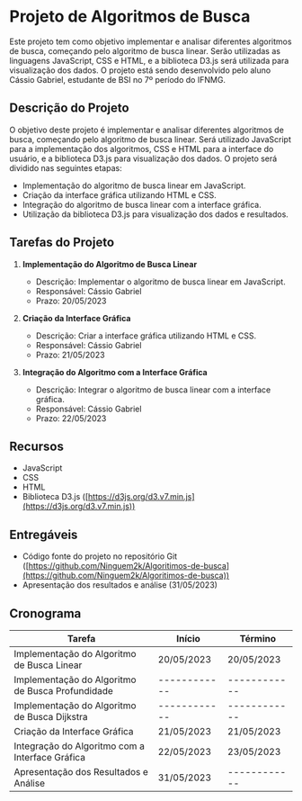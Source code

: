 # Projeto de Algoritmos de Busca

Este projeto tem como objetivo implementar e analisar diferentes algoritmos de busca, começando pelo algoritmo de busca linear. Serão utilizadas as linguagens JavaScript, CSS e HTML, e a biblioteca D3.js será utilizada para visualização dos dados. O projeto está sendo desenvolvido pelo aluno Cássio Gabriel, estudante de BSI no 7º período do IFNMG.

## Descrição do Projeto

O objetivo deste projeto é implementar e analisar diferentes algoritmos de busca, começando pelo algoritmo de busca linear. Será utilizado JavaScript para a implementação dos algoritmos, CSS e HTML para a interface do usuário, e a biblioteca D3.js para visualização dos dados. O projeto será dividido nas seguintes etapas:

- Implementação do algoritmo de busca linear em JavaScript.
- Criação da interface gráfica utilizando HTML e CSS.
- Integração do algoritmo de busca linear com a interface gráfica.
- Utilização da biblioteca D3.js para visualização dos dados e resultados.

## Tarefas do Projeto

1. **Implementação do Algoritmo de Busca Linear**
   - Descrição: Implementar o algoritmo de busca linear em JavaScript.
   - Responsável: Cássio Gabriel
   - Prazo: 20/05/2023

2. **Criação da Interface Gráfica**
   - Descrição: Criar a interface gráfica utilizando HTML e CSS.
   - Responsável: Cássio Gabriel
   - Prazo: 21/05/2023

3. **Integração do Algoritmo com a Interface Gráfica**
   - Descrição: Integrar o algoritmo de busca linear com a interface gráfica.
   - Responsável: Cássio Gabriel
   - Prazo: 22/05/2023

## Recursos

- JavaScript
- CSS
- HTML
- Biblioteca D3.js ([https://d3js.org/d3.v7.min.js](https://d3js.org/d3.v7.min.js))

## Entregáveis

- Código fonte do projeto no repositório Git ([https://github.com/Ninguem2k/Algoritimos-de-busca](https://github.com/Ninguem2k/Algoritimos-de-busca))
- Apresentação dos resultados e análise (31/05/2023)

## Cronograma

| Tarefa                                          | Início       | Término      |
| ----------------------------------------------- | ------------ | ------------ |
| Implementação do Algoritmo de Busca Linear       | 20/05/2023   | 20/05/2023   |
| Implementação do Algoritmo de Busca Profundidade | ------------ | ------------ |
| Implementação do Algoritmo de Busca Dijkstra     | ------------ | ------------ |
| Criação da Interface Gráfica                     | 21/05/2023   | 21/05/2023   |
| Integração do Algoritmo com a Interface Gráfica   | 22/05/2023   | 23/05/2023   |
| Apresentação dos Resultados e Análise             | 31/05/2023   | ------------ |


